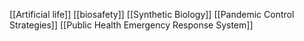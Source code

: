 [[Artificial life]]
[[biosafety]]
[[Synthetic Biology]]
[[Pandemic Control Strategies]]
[[Public Health Emergency Response System]]
